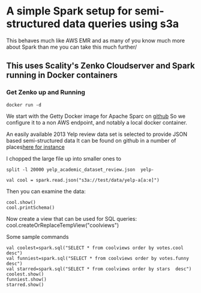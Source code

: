 # A simple Spark setup for semi-structured data queries using s3a

This behaves much like AWS EMR and as many of you know much more about Spark than me you can take this much further/

## This uses Scality's Zenko Cloudserver and Spark running in Docker containers


### Get Zenko up and Running

```shell
docker run -d 
````

We start with the Getty Docker image for Apache Sparc on [github](https://github.com/gettyimages/docker-spark/blob/master/Dockerfile)
So we configure it to a non AWS endpoint, and notably a local docker container.

An easily available 2013 Yelp review data set is selected to provide JSON based semi-structured data
It can be found on github in a number of places[here for instance](https://github.com/rekiksab/Yelp)

I chopped the large file up into smaller ones to 
```shell
split -l 20000 yelp_academic_dataset_review.json  yelp-
```

```Spark
val cool = spark.read.json("s3a://test/data/yelp-a[a:e]")
```
Then you can examine the data:
```Spark
cool.show()
cool.printSchema()
```
Now create a view that can be used for SQL queries:
cool.createOrReplaceTempView("coolviews")

Some sample commands 
```Spark
val coolest=spark.sql("SELECT * from coolviews order by votes.cool  desc")
val funniest=spark.sql("SELECT * from coolviews order by votes.funny  desc")
val starred=spark.sql("SELECT * from coolviews order by stars  desc")
coolest.show()
funniest.show()
starred.show()
```

